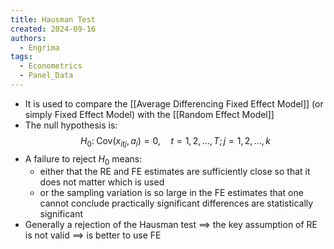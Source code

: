 ```yaml
---
title: Hausman Test
created: 2024-09-16
authors:
  - Engrima
tags:
  - Econometrics
  - Panel_Data
---
```

- It is used to compare the [[Average Differencing Fixed Effect Model]] (or simply Fixed Effect Model) with the [[Random Effect Model]]
- The null hypothesis is: $$H_{0}:\; \mathrm{Cov}(x_{itj},a_{i})=0,\quad t=1,2,...,T;j=1,2,...,k$$
- A failure to reject $H_{0}$ means:
	- either that the RE and FE estimates are sufficiently close so that it does not matter which is used
	- or the sampling variation is so large in the FE estimates that one cannot conclude practically significant differences are statistically significant
- Generally a rejection of the Hausman test $\implies$ the key assumption of RE is not valid $\implies$ is better to use FE
